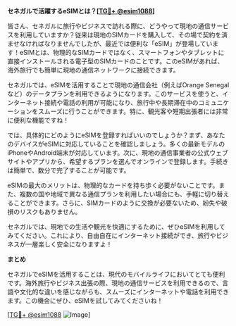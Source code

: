 **セネガルで活躍するeSIMとは？[[TG💪+ @esim1088](https://t.me/s/esim1088)]**

皆さん、セネガルに旅行やビジネスで訪れる際に、どうやって現地の通信サービスを利用していますか？従来は現地のSIMカードを購入して、その場で契約を済ませなければなりませんでしたが、最近では便利な「eSIM」が登場しています！eSIMとは、物理的なSIMカードではなく、スマートフォンやタブレットに直接インストールされる電子型のSIMカードのことです。このeSIMがあれば、海外旅行でも簡単に現地の通信ネットワークに接続できます。

セネガルでは、eSIMを活用することで現地の通信会社（例えばOrange Senegalなど）のデータプランを利用できるようになります。このサービスを使うと、インターネット接続や電話の利用が可能になり、旅行中や長期滞在中のコミュニケーションをスムーズに行うことができます。特に、観光客や短期出張者には非常に便利な機能ですね！

では、具体的にどのようにeSIMを登録すればいいのでしょうか？まず、あなたのデバイスがeSIMに対応していることを確認しましょう。多くの最新モデルのiPhoneやAndroid端末が対応しています。次に、現地の通信事業者の公式ウェブサイトやアプリから、希望するプランを選んでオンラインで登録します。手続きは簡単で、数分で完了することが可能です。

eSIMの最大のメリットは、物理的なカードを持ち歩く必要がないことです。また、複数の国や地域で異なる通信プランを利用したい場合にも、手軽に切り替えることができます。さらに、SIMカードのように交換が必要ないため、紛失や破損のリスクもありません。

セネガルでは、現地での生活や観光を快適にするために、ぜひeSIMを利用してみてください。これにより、自由自在にインターネット接続ができ、旅行やビジネスが一層楽しく安全になりますよ！

**まとめ**

セネガルでeSIMを活用することは、現代のモバイルライフにおいてとても便利です。海外旅行やビジネス出張の際、現地の通信サービスを利用できるので、言語や文化的な違いを感じながらも、スムーズにインターネットや電話を利用できます。この機会にぜひ、eSIMを試してみてくださいね！

[[TG💪+ @esim1088](https://t.me/s/esim1088) ![Image](https://i.postimg.cc/Y0z9fWf4/image.png)]
